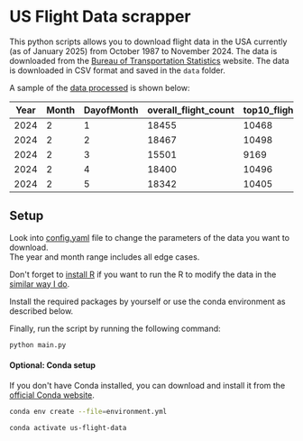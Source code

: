 # US Flight Data scrapper
This python scripts allows you to download flight data in the USA currently (as of January 2025) from October 1987 to November 2024. The data is downloaded from the [Bureau of Transportation Statistics](https://www.transtats.bts.gov/OT_Delay/OT_DelayCause1.asp?pn=1) website. The data is downloaded in CSV format and saved in the `data` folder. 

A sample of the [data processed](data/daily_flight_counts_airports.csv) is shown below:

| Year | Month | DayofMonth | overall_flight_count | top10_flight_count |
|------|-------|------------|----------------------|--------------------|
| 2024 | 2     | 1          | 18455               | 10468             |
| 2024 | 2     | 2          | 18467               | 10498             |
| 2024 | 2     | 3          | 15501               | 9169              |
| 2024 | 2     | 4          | 18400               | 10496             |
| 2024 | 2     | 5          | 18342               | 10405             |

## Setup

Look into [config.yaml](config.yaml) file to change the parameters of the data you want to download. <br>
The year and month range includes all edge cases.

Don't forget to [install R](https://cran.r-project.org/) if you want to run the R to modify the data in the [similar way I do](process_flights.R).  

Install the required packages by yourself or use the conda environment as described below.


Finally, run the script by running the following command:
```bash 
python main.py
```
#### Optional: Conda setup
If you don't have Conda installed, you can download and install it from the [official Conda website](https://docs.conda.io/projects/conda/en/latest/user-guide/install/index.html).

```bash 
conda env create --file=environment.yml
```
```bash
conda activate us-flight-data
```

